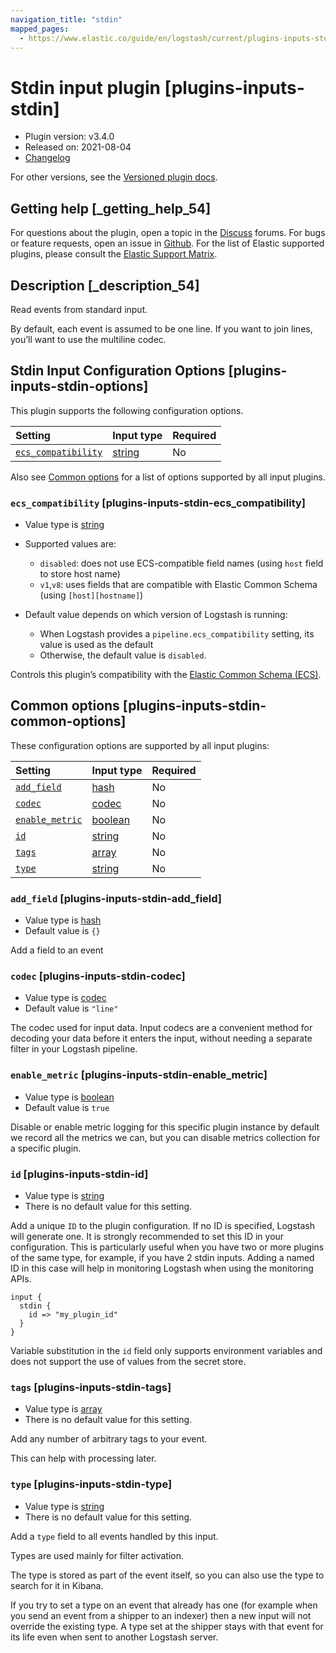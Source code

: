 ```yaml
---
navigation_title: "stdin"
mapped_pages:
  - https://www.elastic.co/guide/en/logstash/current/plugins-inputs-stdin.html
---
```


# Stdin input plugin [plugins-inputs-stdin]

* Plugin version: v3.4.0
* Released on: 2021-08-04
* [Changelog](https://github.com/logstash-plugins/logstash-input-stdin/blob/v3.4.0/CHANGELOG.md)

For other versions, see the [Versioned plugin docs](https://www.elastic.co/guide/en/logstash-versioned-plugins/current/input-stdin-index.html).

## Getting help [_getting_help_54]

For questions about the plugin, open a topic in the [Discuss](http://discuss.elastic.co) forums. For bugs or feature requests, open an issue in [Github](https://github.com/logstash-plugins/logstash-input-stdin). For the list of Elastic supported plugins, please consult the [Elastic Support Matrix](https://www.elastic.co/support/matrix#logstash_plugins).

## Description [_description_54]

Read events from standard input.

By default, each event is assumed to be one line. If you want to join lines, you’ll want to use the multiline codec.

## Stdin Input Configuration Options [plugins-inputs-stdin-options]

This plugin supports the following configuration options.

| Setting | Input type | Required |
| :- | :- | :- |
| [`ecs_compatibility`](plugins-inputs-stdin.md#plugins-inputs-stdin-ecs_compatibility) | [string](value-types.md#string) | No |

Also see [Common options](plugins-inputs-stdin.md#plugins-inputs-stdin-common-options) for a list of options supported by all input plugins.

### `ecs_compatibility` [plugins-inputs-stdin-ecs_compatibility]

* Value type is [string](value-types.md#string)

* Supported values are:

  * `disabled`: does not use ECS-compatible field names (using `host` field to store host name)
  * `v1`,`v8`: uses fields that are compatible with Elastic Common Schema (using `[host][hostname]`)

* Default value depends on which version of Logstash is running:

  * When Logstash provides a `pipeline.ecs_compatibility` setting, its value is used as the default
  * Otherwise, the default value is `disabled`.

Controls this plugin’s compatibility with the [Elastic Common Schema (ECS)](https://www.elastic.co/guide/en/ecs/8.17).

## Common options [plugins-inputs-stdin-common-options]

These configuration options are supported by all input plugins:

| Setting | Input type | Required |
| :- | :- | :- |
| [`add_field`](plugins-inputs-stdin.md#plugins-inputs-stdin-add_field) | [hash](value-types.md#hash) | No |
| [`codec`](plugins-inputs-stdin.md#plugins-inputs-stdin-codec) | [codec](value-types.md#codec) | No |
| [`enable_metric`](plugins-inputs-stdin.md#plugins-inputs-stdin-enable_metric) | [boolean](value-types.md#boolean) | No |
| [`id`](plugins-inputs-stdin.md#plugins-inputs-stdin-id) | [string](value-types.md#string) | No |
| [`tags`](plugins-inputs-stdin.md#plugins-inputs-stdin-tags) | [array](value-types.md#array) | No |
| [`type`](plugins-inputs-stdin.md#plugins-inputs-stdin-type) | [string](value-types.md#string) | No |

### `add_field` [plugins-inputs-stdin-add_field]

* Value type is [hash](value-types.md#hash)
* Default value is `{}`

Add a field to an event

### `codec` [plugins-inputs-stdin-codec]

* Value type is [codec](value-types.md#codec)
* Default value is `"line"`

The codec used for input data. Input codecs are a convenient method for decoding your data before it enters the input, without needing a separate filter in your Logstash pipeline.

### `enable_metric` [plugins-inputs-stdin-enable_metric]

* Value type is [boolean](value-types.md#boolean)
* Default value is `true`

Disable or enable metric logging for this specific plugin instance by default we record all the metrics we can, but you can disable metrics collection for a specific plugin.

### `id` [plugins-inputs-stdin-id]

* Value type is [string](value-types.md#string)
* There is no default value for this setting.

Add a unique `ID` to the plugin configuration. If no ID is specified, Logstash will generate one. It is strongly recommended to set this ID in your configuration. This is particularly useful when you have two or more plugins of the same type, for example, if you have 2 stdin inputs. Adding a named ID in this case will help in monitoring Logstash when using the monitoring APIs.

```
input {
  stdin {
    id => "my_plugin_id"
  }
}
```

Variable substitution in the `id` field only supports environment variables and does not support the use of values from the secret store.

### `tags` [plugins-inputs-stdin-tags]

* Value type is [array](value-types.md#array)
* There is no default value for this setting.

Add any number of arbitrary tags to your event.

This can help with processing later.

### `type` [plugins-inputs-stdin-type]

* Value type is [string](value-types.md#string)
* There is no default value for this setting.

Add a `type` field to all events handled by this input.

Types are used mainly for filter activation.

The type is stored as part of the event itself, so you can also use the type to search for it in Kibana.

If you try to set a type on an event that already has one (for example when you send an event from a shipper to an indexer) then a new input will not override the existing type. A type set at the shipper stays with that event for its life even when sent to another Logstash server.
